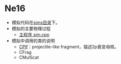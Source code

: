 # Ne16

* 模拟代码在[sims目录](https://jinyuyuyu.github.io/multi-body_decay_simulation/Ne16/sims)下。
* 模拟的主要物理过程
  * [主程序 sim.cpp](https://jinyuyuyu.github.io/multi-body_decay_simulation/Ne16/man/sim.html)
* 模拟中调用的类的说明
  * [CPlf](https://jinyuyuyu.github.io/multi-body_decay_simulation/Ne16/man/CPlf.html)：projectile-like fragment，描述2p衰变母核。
  * CFrag
  * CMulScat

